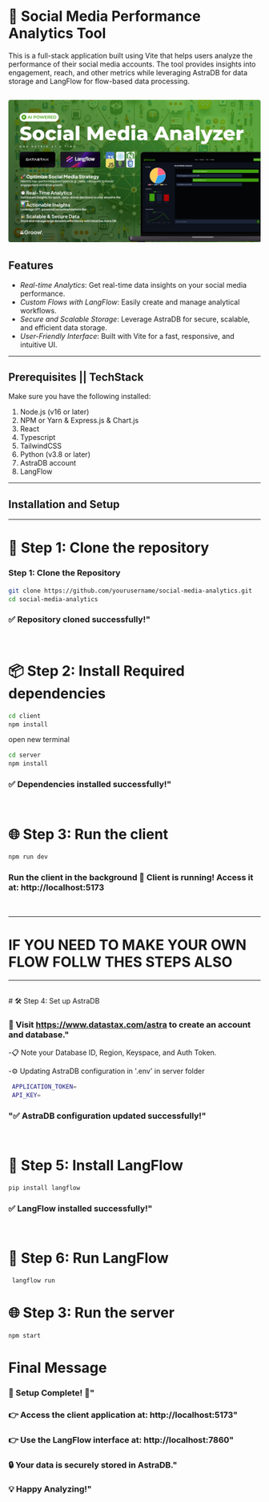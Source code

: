 # 🚀 Social Media Performance Analytics Tool  

This is a full-stack application built using Vite that helps users analyze the performance of their social media accounts. The tool provides insights into engagement, reach, and other metrics while leveraging AstraDB for data storage and LangFlow for flow-based data processing.

![Thumbnail](client/public/Thumbnail.png)
---

## Features  
- *Real-time Analytics*: Get real-time data insights on your social media performance.  
- *Custom Flows with LangFlow*: Easily create and manage analytical workflows.  
- *Secure and Scalable Storage*: Leverage AstraDB for secure, scalable, and efficient data storage.  
- *User-Friendly Interface*: Built with Vite for a fast, responsive, and intuitive UI.  

---

## Prerequisites || TechStack 
Make sure you have the following installed:  
1. Node.js (v16 or later)  
2. NPM or Yarn & Express.js & Chart.js
3. React 
4. Typescript
5. TailwindCSS
6. Python (v3.8 or later)  
7. AstraDB account  
8. LangFlow  

---

## Installation and Setup  


---

# 📂 Step 1: Clone the repository

### Step 1: Clone the Repository  
```bash  
git clone https://github.com/yourusername/social-media-analytics.git  
cd social-media-analytics
```
### ✅ Repository cloned successfully!"
<br/>

# 📦 Step 2: Install Required dependencies
```bash 
cd client 
npm install
```
open new terminal
```bash 
cd server
npm install
```
### ✅ Dependencies installed successfully!"
<br/>

# 🌐 Step 3: Run the client
```bash 
npm run dev 
``` 
### Run the client in the background 🌟 Client is running! Access it at: http://localhost:5173
<br/>

---

# IF YOU NEED TO MAKE YOUR OWN FLOW FOLLW THES STEPS ALSO

---

<BR/>
# 🛠 Step 4: Set up AstraDB

### 🔗 Visit https://www.datastax.com/astra to create an account and database."
-📋 Note your Database ID, Region, Keyspace, and Auth Token.

-⚙ Updating AstraDB configuration in '.env' in server folder

```bash
 APPLICATION_TOKEN=
 API_KEY=
```

### "✅ AstraDB configuration updated successfully!"
<br />

# 🧠 Step 5: Install LangFlow
```bash
pip install langflow
```

### ✅ LangFlow installed successfully!"
<br />

# 🔄 Step 6: Run LangFlow
```bash
 langflow run
```

# 🌐 Step 3: Run the server
```bash 
npm start 
``` 


# Final Message
### 🎉 Setup Complete! 🎉"
### 👉 Access the client application at: http://localhost:5173"
### 👉 Use the LangFlow interface at: http://localhost:7860"
### 🔒 Your data is securely stored in AstraDB."
### 💡 Happy Analyzing!"
 
